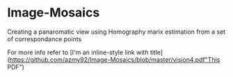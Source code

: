 Image-Mosaics
=============

Creating a panaromatic view using Homography marix estimation from a set of correspondance points

For more info refer to [I'm an inline-style link with title](https://github.com/azmy92/Image-Mosaics/blob/master/vision4.pdf"This PDF")
